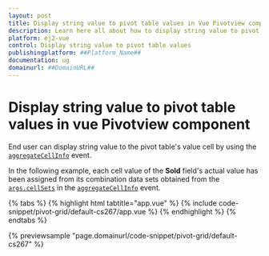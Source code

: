 ```yaml
---
layout: post
title: Display string value to pivot table values in Vue Pivotview component | Syncfusion
description: Learn here all about how to display string value to pivot table values in Syncfusion vue Pivotview component of Syncfusion Essential JS 2 and more.
platform: ej2-vue
control: Display string value to pivot table values 
publishingplatform: ##Platform_Name##
documentation: ug
domainurl: ##DomainURL##
---
```


<!-- markdownlint-disable MD009 -->

# Display string value to pivot table values in vue Pivotview component

End user can display string value to the pivot table's value cell by using the [`aggregateCellInfo`](https://ej2.syncfusion.com/vue/documentation/api/pivotview/#aggregatecellinfo) event.

In the following example, each cell value of the **Sold** field's actual value has been assigned from its combination data sets obtained from the [`args.cellSets`](https://ej2.syncfusion.com/vue/documentation/api/pivotview/aggregateEventArgs/#cellsets) in the [`aggregateCellInfo`](https://ej2.syncfusion.com/vue/documentation/api/pivotview/#aggregatecellinfo) event.

{% tabs %}
{% highlight html tabtitle="app.vue" %}
{% include code-snippet/pivot-grid/default-cs267/app.vue %}
{% endhighlight %}
{% endtabs %}
        
{% previewsample "page.domainurl/code-snippet/pivot-grid/default-cs267" %}